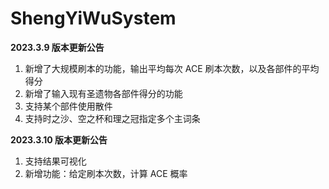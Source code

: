 # ShengYiWuSystem  

**2023.3.9 版本更新公告**  

1. 新增了大规模刷本的功能，输出平均每次 ACE 刷本次数，以及各部件的平均得分  
2. 新增了输入现有圣遗物各部件得分的功能  
3. 支持某个部件使用散件  
4. 支持时之沙、空之杯和理之冠指定多个主词条  

**2023.3.10 版本更新公告**  

1. 支持结果可视化  
2. 新增功能：给定刷本次数，计算 ACE 概率  